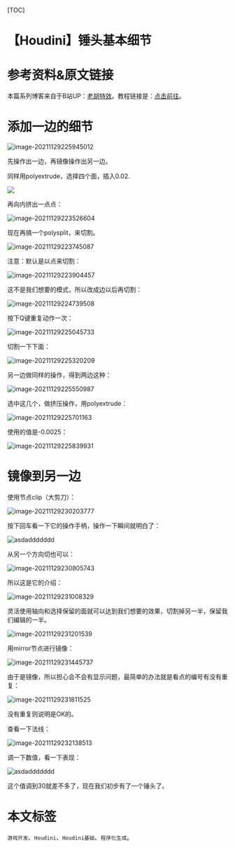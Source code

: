 [TOC]

# 【Houdini】锤头基本细节

# 参考资料&原文链接

本篇系列博客来自于B站UP：[老胡特效](https://space.bilibili.com/324928136)。教程链接是：[点击前往](https://www.bilibili.com/video/BV1Hi4y187Ww)。

# 添加一边的细节

![image-20211129225945012](https://sin998-blog-image.oss-cn-beijing.aliyuncs.com/images/202111292259157.png)

先操作出一边，再镜像操作出另一边。

同样用polyextrude，选择四个面，插入0.02.

![](https://sin998-blog-image.oss-cn-beijing.aliyuncs.com/images/202111292233440.png)

再向内挤出一点点：

![image-20211129223526604](https://sin998-blog-image.oss-cn-beijing.aliyuncs.com/images/202111292235679.png)

现在再搞一个polysplit，来切割。

![image-20211129223745087](https://sin998-blog-image.oss-cn-beijing.aliyuncs.com/images/202111292237628.png)

注意：默认是以点来切割：

![image-20211129223904457](https://sin998-blog-image.oss-cn-beijing.aliyuncs.com/images/202111292239650.png)

这不是我们想要的模式，所以改成边以后再切割：

![image-20211129224739508](https://sin998-blog-image.oss-cn-beijing.aliyuncs.com/images/202111292247678.png)

按下Q键重复动作一次：

![image-20211129225045733](https://sin998-blog-image.oss-cn-beijing.aliyuncs.com/images/202111292250613.png)

切割一下下面：

![image-20211129225320209](https://sin998-blog-image.oss-cn-beijing.aliyuncs.com/images/202111292253969.png)

另一边做同样的操作，得到两边这种：

![image-20211129225550987](https://sin998-blog-image.oss-cn-beijing.aliyuncs.com/images/202111292255029.png)

选中这几个，做挤压操作，用polyextrude：

![image-20211129225701163](https://sin998-blog-image.oss-cn-beijing.aliyuncs.com/images/202111292257477.png)

使用的值是-0.0025：

![image-20211129225839931](https://sin998-blog-image.oss-cn-beijing.aliyuncs.com/images/202111292258862.png)

# 镜像到另一边

使用节点clip（大剪刀）：

![image-20211129230203777](https://sin998-blog-image.oss-cn-beijing.aliyuncs.com/images/202111292302104.png)

按下回车看一下它的操作手柄，操作一下瞬间就明白了：

![asdaddddddd](https://sin998-blog-image.oss-cn-beijing.aliyuncs.com/images/202111292305573.gif)

从另一个方向切也可以：

![image-20211129230805743](https://sin998-blog-image.oss-cn-beijing.aliyuncs.com/images/202111292308854.png)

所以这是它的介绍：

![image-20211129231008329](https://sin998-blog-image.oss-cn-beijing.aliyuncs.com/images/202111292310285.png)

灵活使用轴向和选择保留的面就可以达到我们想要的效果，切割掉另一半，保留我们编辑的一半。

![image-20211129231201539](https://sin998-blog-image.oss-cn-beijing.aliyuncs.com/images/202111292312727.png)

用mirror节点进行镜像：

![image-20211129231445737](https://sin998-blog-image.oss-cn-beijing.aliyuncs.com/images/202111292314903.png)

由于是镜像，所以担心会不会有显示问题，最简单的办法就是看点的编号有没有重复：

![image-20211129231811525](https://sin998-blog-image.oss-cn-beijing.aliyuncs.com/images/202111292318669.png)

没有重复则说明是OK的。

查看一下法线：

![image-20211129232138513](https://sin998-blog-image.oss-cn-beijing.aliyuncs.com/images/202111292321654.png)

调一下数值，看一下表现：

![asdaddddddd](https://sin998-blog-image.oss-cn-beijing.aliyuncs.com/images/202111292325079.gif)

这个值调到30就差不多了，现在我们初步有了一个锤头了。

# 本文标签

`游戏开发`、`Houdini`、`Houdini基础`、`程序化生成`。
